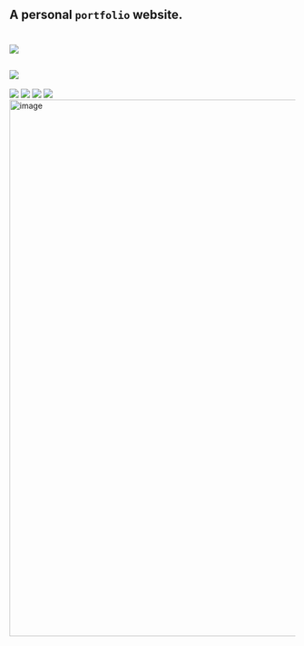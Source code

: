 ## A personal `portfolio` website.
# <a href="https://devutkarshdixit.github.io/utkarshdixit/"><img src="https://img.shields.io/github/deployments/devutkarshdixit/utkarshdixit/github-pages?style=for-the-badge"></a>
## <a href="https://devutkarshdixit.github.io/utkarshdixit/Resume.pdf"><img src="https://img.shields.io/badge/Click here to-View Resume-brightgreen?style=for-the-badge"></a>
![](https://img.shields.io/github/commit-activity/m/devutkarshdixit/utkarshdixit?style=for-the-badge)
![](https://img.shields.io/github/last-commit/devutkarshdixit/utkarshdixit?style=for-the-badge)
<a href="https://devutkarshdixit.github.io/utkarshdixit/"><img src="https://img.shields.io/website?down_color=red&down_message=INACTIVE&label=PORTFOLIO&style=for-the-badge&up_message=Active&url=https%3A%2F%2Fdevutkarshdixit.github.io%2Futkarshdixit%2F"></a>
![](https://img.shields.io/github/languages/count/devutkarshdixit/utkarshdixit?style=for-the-badge)
<a href="https://devutkarshdixit.github.io/utkarshdixit/"><img width="945" alt="image" src="https://user-images.githubusercontent.com/88888678/182520827-72a89891-dd07-4792-ad89-685422683db4.png"></a>
